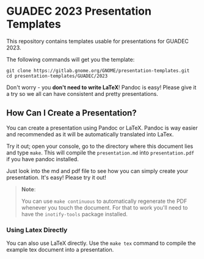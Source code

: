 # GUADEC 2023 Presentation Templates

This repository contains templates usable for presentations for GUADEC 2023.

The following commands will get you the template:

```
git clone https://gitlab.gnome.org/GNOME/presentation-templates.git
cd presentation-templates/GUADEC/2023
```

Don't worry - you **don't need to write LaTeX**! Pandoc is easy! Please give it a
try so we all can have consistent and pretty presentations.

## How Can I Create a Presentation?

You can create a presentation using Pandoc or LaTeX. Pandoc is way easier and
recommended as it will be automatically translated into LaTex.

Try it out; open your console, go to the directory where this document lies and
type `make`. This will compile the `presentation.md` into `presentation.pdf` if
you have pandoc installed.

Just look into the md and pdf file to see how you can simply create your
presentation. It's easy! Please try it out!

> **Note**:
>
> You can use `make continuous` to automatically regenerate the PDF whenever you
> touch the document. For that to work you'll need to have the `inotify-tools`
> package installed.

### Using Latex Directly

You can also use LaTeX directly. Use the `make tex` command to compile the
example tex document into a presentation.
